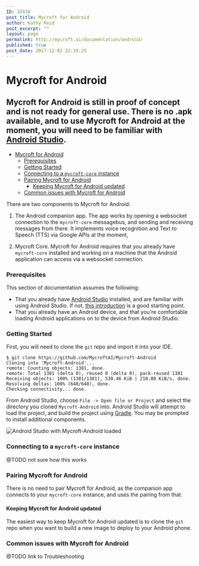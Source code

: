 ```yaml
---
ID: 32438
post_title: Mycroft for Android
author: Kathy Reid
post_excerpt: ""
layout: page
permalink: http://mycroft.ai/documentation/android/
published: true
post_date: 2017-12-02 22:35:25
---
```

# Mycroft for Android
	
## Mycroft for Android is still in proof of concept and is not ready for general use. There is no .apk available, and to use Mycroft for Android at the moment, you will need to be familiar with [Android Studio](https://developer.android.com/studio/index.html). 

- [Mycroft for Android](#mycroft-for-android)
    + [Prerequisites](#prerequisites)
    + [Getting Started](#getting-started)
    + [Connecting to a `mycroft-core` instance](#connecting-to-a-mycroft-core-instance)
    + [Pairing Mycroft for Android](#pairing-mycroft-for-android)
      - [Keeping Mycroft for Android updated](#keeping-mycroft-for-android-updated)
    + [Common issues with Mycroft for Android](#common-issues-with-mycroft-for-android)

There are two components to Mycroft for Android:

1. The Android companion app. The app works by opening a websocket connection to the `mycroft-core` messagebus, and sending and receiving messages from there. It implements voice recognition and Text to Speech (TTS) via Google APIs at the moment,

2. Mycroft Core. Mycroft for Android requires that you already have `mycroft-core` installed and working on a machine that the Android application can access via a websocket connection.

### Prerequisites

This section of documentation assumes the following:

* That you already have [Android Studio](https://developer.android.com/studio/index.html) installed, and are familiar with using Android Studio. If not, [this introduction](https://developer.android.com/studio/intro/index.html) is a good starting point.
* That you already have an Android device, and that you're comfortable loading Android applications on to the device from Android Studio.

### Getting Started

First, you will need to clone the `git` repo and import it into your IDE.

```
$ git clone https://github.com/MycroftAI/Mycroft-Android
Cloning into 'Mycroft-Android'...
remote: Counting objects: 1381, done.
remote: Total 1381 (delta 0), reused 0 (delta 0), pack-reused 1381
Receiving objects: 100% (1381/1381), 538.46 KiB | 210.00 KiB/s, done.
Resolving deltas: 100% (648/648), done.
Checking connectivity... done.
```

From Android Studio, choose `File -> Open file or Project` and select the directory you cloned `Mycroft-Android` into. Android Studio will attempt to load the project, and build the project using [Gradle](https://gradle.org/). You may be prompted to install additional components.

![Android Studio with Mycroft-Android loaded](https://mycroft.ai/wp-content/uploads/2017/12/android-studio-with-mycroft-for-android-loaded.png "Android Studio with Mycroft-Android loaded")

### Connecting to a `mycroft-core` instance

@TODO not sure how this works

### Pairing Mycroft for Android

There is no need to pair Mycroft for Android, as the companion app connects to your `mycroft-core` instance, and uses the pairing from that.

#### Keeping Mycroft for Android updated

The easiest way to keep Mycroft for Android updated is to clone the `git` repo when you want to build a new image to deploy to your Android phone.

### Common issues with Mycroft for Android

@TODO link to Troubleshooting
